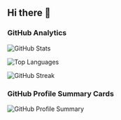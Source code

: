 ## Hi there 👋

<!--
**gagandeepsinghkhanuja/gagandeepsinghkhanuja** is a ✨ _special_ ✨ repository because its `README.md` (this file) appears on your GitHub profile.

Here are some ideas to get you started:

- 🔭 I’m currently working on ...
- 🌱 I’m currently learning ...
- 👯 I’m looking to collaborate on ...
- 🤔 I’m looking for help with ...
- 💬 Ask me about ...
- 📫 How to reach me: ...
- 😄 Pronouns: ...
- ⚡ Fun fact: ...
-->


### GitHub Analytics

![GitHub Stats](https://github-readme-stats.vercel.app/api?username=gagandeepsinghkhanuja&show_icons=true&theme=radical)

![Top Languages](https://github-readme-stats.vercel.app/api/top-langs/?username=gagandeepsinghkhanuja&layout=compact&theme=radical)

![GitHub Streak](http://github-readme-streak-stats.herokuapp.com?user=gagandeepsinghkhanuja&theme=radical)

### GitHub Profile Summary Cards

![GitHub Profile Summary](https://github-profile-summary-cards.vercel.app/api/cards/profile-details?username=gagandeepsinghkhanuja&theme=radical)
